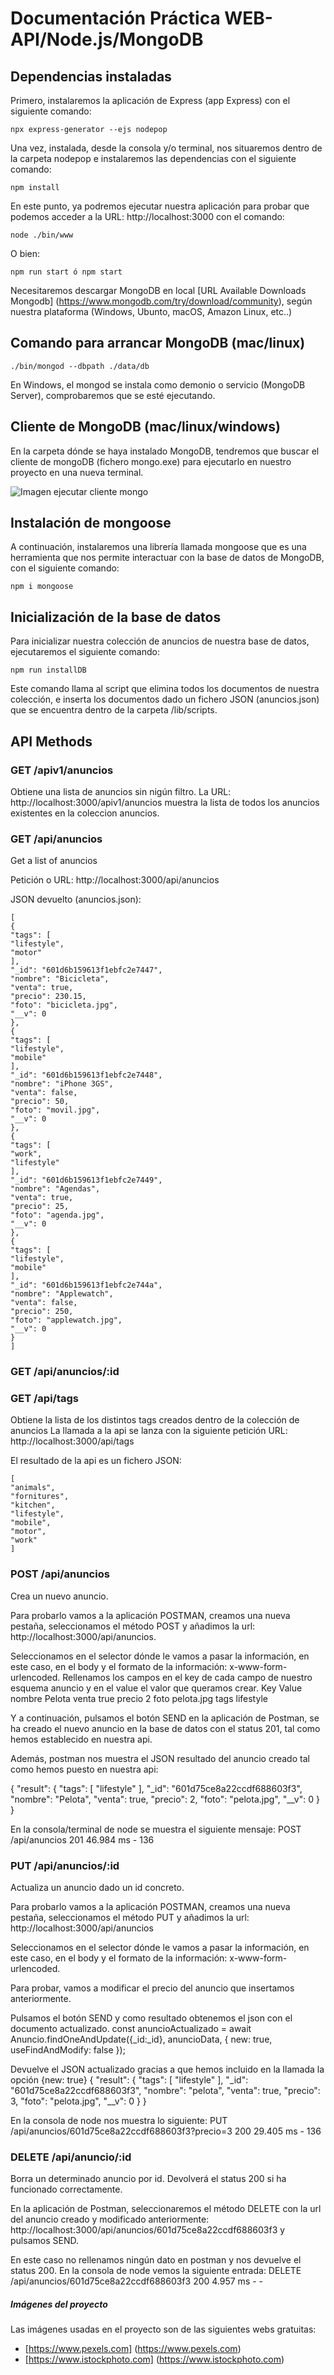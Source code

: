 # Documentación Práctica WEB-API/Node.js/MongoDB

## Dependencias instaladas

Primero, instalaremos la aplicación de Express (app Express) con el siguiente comando: 
~~~
npx express-generator --ejs nodepop
~~~
Una vez, instalada, desde la consola y/o terminal, nos situaremos dentro de la carpeta nodepop e instalaremos las dependencias con el siguiente comando:
~~~
npm install
~~~
En este punto, ya podremos ejecutar nuestra aplicación para probar que podemos acceder a la URL: http://localhost:3000 con el comando:
~~~
node ./bin/www
~~~
O bien:
~~~
npm run start ó npm start
~~~
Necesitaremos descargar MongoDB en local [URL Available Downloads Mongodb] (https://www.mongodb.com/try/download/community), según nuestra plataforma (Windows, Ubunto, macOS, Amazon Linux, etc..)

## Comando para arrancar MongoDB (mac/linux)

~~~
./bin/mongod --dbpath ./data/db
~~~

En Windows, el mongod se instala como demonio o servicio (MongoDB Server), comprobaremos que se esté ejecutando.

## Cliente de MongoDB (mac/linux/windows)

En la carpeta dónde se haya instalado MongoDB, tendremos que buscar el cliente de mongoDB (fichero mongo.exe) para ejecutarlo en nuestro proyecto en una nueva terminal.

![Imagen ejecutar cliente mongo](/nodepop/public/images/docum/clientemongo.png)

## Instalación de mongoose

A continuación, instalaremos una librería llamada mongoose que es una herramienta que nos permite interactuar con la base de datos de MongoDB, con el siguiente comando:
~~~ 
npm i mongoose
~~~

## Inicialización de la base de datos

Para inicializar nuestra colección de anuncios de nuestra base de datos, ejecutaremos el siguiente  comando:
~~~
npm run installDB
~~~
 
Este comando llama al script que elimina todos los documentos de nuestra colección, e inserta los documentos dado un fichero JSON (anuncios.json) que se encuentra dentro de la carpeta /lib/scripts.

## API Methods

### GET /apiv1/anuncios 

Obtiene una lista de anuncios sin nigún filtro. La URL: http://localhost:3000/apiv1/anuncios muestra la lista de todos los anuncios existentes en la coleccion anuncios.


### GET /api/anuncios

Get a list of anuncios

Petición o URL: http://localhost:3000/api/anuncios

JSON devuelto (anuncios.json):
~~~
[
{
"tags": [
"lifestyle",
"motor"
],
"_id": "601d6b159613f1ebfc2e7447",
"nombre": "Bicicleta",
"venta": true,
"precio": 230.15,
"foto": "bicicleta.jpg",
"__v": 0
},
{
"tags": [
"lifestyle",
"mobile"
],
"_id": "601d6b159613f1ebfc2e7448",
"nombre": "iPhone 3GS",
"venta": false,
"precio": 50,
"foto": "movil.jpg",
"__v": 0
},
{
"tags": [
"work",
"lifestyle"
],
"_id": "601d6b159613f1ebfc2e7449",
"nombre": "Agendas",
"venta": true,
"precio": 25,
"foto": "agenda.jpg",
"__v": 0
},
{
"tags": [
"lifestyle",
"mobile"
],
"_id": "601d6b159613f1ebfc2e744a",
"nombre": "Applewatch",
"venta": false,
"precio": 250,
"foto": "applewatch.jpg",
"__v": 0
}
]
~~~

### GET /api/anuncios/:id

### GET /api/tags

Obtiene la lista de los distintos tags creados dentro de la colección de anuncios
La llamada a la api se lanza con la siguiente petición URL: http://localhost:3000/api/tags

El resultado de la api es un fichero JSON:
~~~
[
"animals",
"fornitures",
"kitchen",
"lifestyle",
"mobile",
"motor",
"work"
]
~~~
### POST /api/anuncios

Crea un nuevo anuncio.

Para probarlo vamos a la aplicación POSTMAN, creamos una nueva pestaña, seleccionamos el método POST
y añadimos la url: http://localhost:3000/api/anuncios.

Seleccionamos en el selector dónde le vamos a pasar la información, en este caso, en el body y el formato de la información: x-www-form-urlencoded. Rellenamos los campos en el key de cada campo de nuestro esquema anuncio y en el value el valor que queramos crear.
Key             Value
nombre          Pelota
venta           true
precio          2
foto            pelota.jpg
tags            lifestyle

Y a continuación, pulsamos el botón SEND en la aplicación de Postman, se ha creado el nuevo anuncio en la base de datos con el status 201, tal como hemos establecido en nuestra api.

Además, postman nos muestra el JSON resultado del anuncio creado tal como hemos puesto en nuestra api: 

{
    "result": {
        "tags": [
            "lifestyle"
        ],
        "_id": "601d75ce8a22ccdf688603f3",
        "nombre": "Pelota",
        "venta": true,
        "precio": 2,
        "foto": "pelota.jpg",
        "__v": 0
    }
}

En la consola/terminal de node se muestra el siguiente mensaje:
POST /api/anuncios 201 46.984 ms - 136

### PUT /api/anuncios/:id 

Actualiza un anuncio dado un id concreto.

Para probarlo vamos a la aplicación POSTMAN, creamos una nueva pestaña, seleccionamos el método PUT
y añadimos la url: http://localhost:3000/api/anuncios 

Seleccionamos en el selector dónde le vamos a pasar la información, en este caso, en el body y el formato de la información: x-www-form-urlencoded.

Para probar, vamos a modificar el precio del anuncio que insertamos anteriormente.

Pulsamos el botón SEND y como resultado obtenemos el json con el documento actualizado.
  const anuncioActualizado = await Anuncio.findOneAndUpdate({_id:_id}, anuncioData, {
            new: true, 
            useFindAndModify: false
        });
 
Devuelve el JSON actualizado gracias a que hemos incluido en la llamada la opción {new: true} 
{
    "result": {
        "tags": [
            "lifestyle"
        ],
        "_id": "601d75ce8a22ccdf688603f3",
        "nombre": "pelota",
        "venta": true,
        "precio": 3,
        "foto": "pelota.jpg",
        "__v": 0
    }
}

En la consola de node nos muestra lo siguiente:
PUT /api/anuncios/601d75ce8a22ccdf688603f3?precio=3 200 29.405 ms - 136

### DELETE /api/anuncio/:id

Borra un determinado anuncio por id.
Devolverá el status 200 si ha funcionado correctamente.

En la aplicación de Postman, seleccionaremos el método DELETE con la url del anuncio creado y modificado anteriormente: http://localhost:3000/api/anuncios/601d75ce8a22ccdf688603f3 y pulsamos SEND.

En este caso no rellenamos ningún dato en postman y nos devuelve el status 200.
En la consola de node vemos la siguiente entrada:
DELETE /api/anuncios/601d75ce8a22ccdf688603f3 200 4.957 ms - -

##### Imágenes del proyecto

Las imágenes usadas en el proyecto son de las siguientes webs gratuitas:
- [https://www.pexels.com] (https://www.pexels.com) 
- [https://www.istockphoto.com] (https://www.istockphoto.com) 